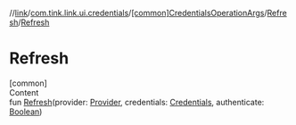 //[link](../../../index.md)/[com.tink.link.ui.credentials](../../index.md)/[[common]CredentialsOperationArgs](../index.md)/[Refresh](index.md)/[Refresh](-refresh.md)



# Refresh  
[common]  
Content  
fun [Refresh](-refresh.md)(provider: [Provider](../../../com.tink.model.provider/[common]-provider/index.md), credentials: [Credentials](../../../com.tink.model.credentials/[common]-credentials/index.md), authenticate: [Boolean](https://kotlinlang.org/api/latest/jvm/stdlib/kotlin/-boolean/index.html))  



